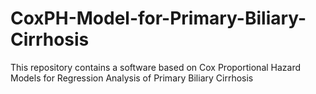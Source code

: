 # CoxPH-Model-for-Primary-Biliary-Cirrhosis
This repository contains a software based on Cox Proportional Hazard Models for Regression Analysis of Primary Biliary Cirrhosis
